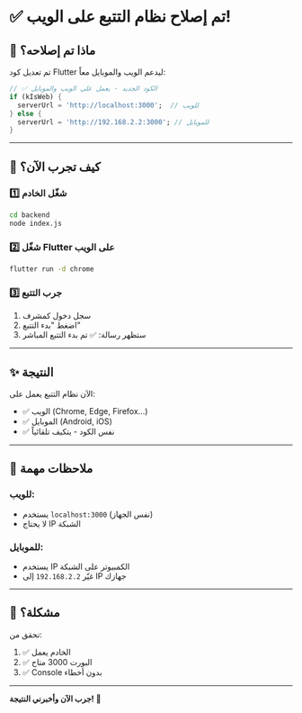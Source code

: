 # ✅ تم إصلاح نظام التتبع على الويب!

## 🎯 ماذا تم إصلاحه؟

تم تعديل كود Flutter ليدعم الويب والموبايل معاً:

```dart
// ✅ الكود الجديد - يعمل على الويب والموبايل
if (kIsWeb) {
  serverUrl = 'http://localhost:3000';  // للويب
} else {
  serverUrl = 'http://192.168.2.2:3000'; // للموبايل
}
```

---

## 🚀 كيف تجرب الآن؟

### 1️⃣ شغّل الخادم
```bash
cd backend
node index.js
```

### 2️⃣ شغّل Flutter على الويب
```bash
flutter run -d chrome
```

### 3️⃣ جرب التتبع
1. سجل دخول كمشرف
2. اضغط "بدء التتبع"
3. ستظهر رسالة: ✅ تم بدء التتبع المباشر

---

## ✨ النتيجة

الآن نظام التتبع يعمل على:
- ✅ الويب (Chrome, Edge, Firefox...)
- ✅ الموبايل (Android, iOS)
- ✅ نفس الكود - يتكيف تلقائياً

---

## 📝 ملاحظات مهمة

### للويب:
- يستخدم `localhost:3000` (نفس الجهاز)
- لا يحتاج IP الشبكة

### للموبايل:
- يستخدم IP الكمبيوتر على الشبكة
- غيّر `192.168.2.2` إلى IP جهازك

---

## 🐛 مشكلة؟

تحقق من:
1. ✅ الخادم يعمل
2. ✅ البورت 3000 متاح
3. ✅ Console بدون أخطاء

---

**جرب الآن وأخبرني النتيجة! 🎉**
